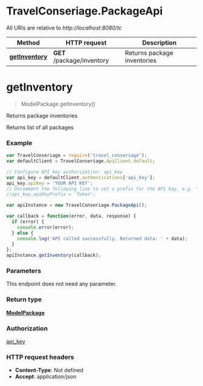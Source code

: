 # TravelConseriage.PackageApi

All URIs are relative to *http://localhost:8080/tc*

Method | HTTP request | Description
------------- | ------------- | -------------
[**getInventory**](PackageApi.md#getInventory) | **GET** /package/inventory | Returns package inventories


<a name="getInventory"></a>
# **getInventory**
> ModelPackage getInventory()

Returns package inventories

Returns list of all packages

### Example
```javascript
var TravelConseriage = require('travel_conseriage');
var defaultClient = TravelConseriage.ApiClient.default;

// Configure API key authorization: api_key
var api_key = defaultClient.authentications['api_key'];
api_key.apiKey = 'YOUR API KEY';
// Uncomment the following line to set a prefix for the API key, e.g. "Token" (defaults to null)
//api_key.apiKeyPrefix = 'Token';

var apiInstance = new TravelConseriage.PackageApi();

var callback = function(error, data, response) {
  if (error) {
    console.error(error);
  } else {
    console.log('API called successfully. Returned data: ' + data);
  }
};
apiInstance.getInventory(callback);
```

### Parameters
This endpoint does not need any parameter.

### Return type

[**ModelPackage**](ModelPackage.md)

### Authorization

[api_key](../README.md#api_key)

### HTTP request headers

 - **Content-Type**: Not defined
 - **Accept**: application/json

